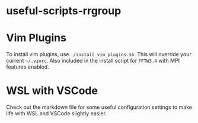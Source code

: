 # useful-scripts-rrgroup

# Vim Plugins

To install vim plugins, use `./install_vim_plugins.sh`. This will override your
current `~/.vimrc`. Also included in the install script for `FFTW3.4` with MPI
features enabled.  

# WSL with VSCode

Check out the markdown file for some useful configuration settings to make life
with WSL and VSCode slightly easier.